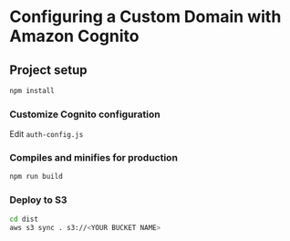 # Configuring a Custom Domain with Amazon Cognito

## Project setup

```sh
npm install
```

### Customize Cognito configuration

Edit `auth-config.js`

### Compiles and minifies for production

```sh
npm run build
```

### Deploy to S3

```sh
cd dist
aws s3 sync . s3://<YOUR BUCKET NAME>
```
